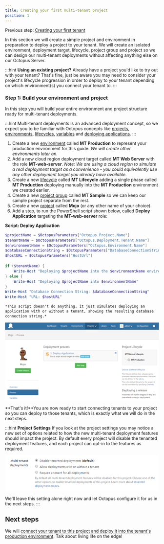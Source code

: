 ```yaml
---
title: Creating your first multi-tenant project
position: 1
---
```



Previous step: [Creating your first tenant](/docs/home/guides/multi-tenant-deployments/multi-tenant-deployment-guide/creating-your-first-tenant.md)


In this section we will create a simple project and environment in preparation to deploy a project to your tenant. We will create an isolated environment, deployment target, lifecycle, project group and project so we can design our multi-tenant deployments without affecting anything else on our Octopus Server.

:::hint
**Using an existing project?**
Already have a project you'd like to try out with your tenant? That's fine, just be aware you may need to consider your project's lifecycle progression in order to deploy to your tenant depending on which environment(s) you connect your tenant to.
:::

### Step 1: Build your environment and project


In this step you will build your entire environment and project structure ready for multi-tenant deployments.

:::hint
Multi-tenant deployments is an advanced deployment concept, so we expect you to be familiar with Octopus concepts like [projects](/docs/home/key-concepts/projects.md), [environments](/docs/home/key-concepts/environments.md), [lifecycles](/docs/home/key-concepts/lifecycles.md), [variables](/docs/home/deploying-applications/variables.md) and [deploying applications](/docs/home/deploying-applications.md).
:::

1. Create a new [environment](/docs/home/key-concepts/environments.md) called **MT Production** to represent your production environment for this guide. *We will create other environments later on.*
2. Add a new cloud region deployment target called **MT Web Server** with the role **MT-web-server**.
*Note: We are using a cloud region to simulate a real deployment target as a convenience - you could equivalently use any other deployment target you already have available.*
3. Create a new [lifecycle](/docs/home/key-concepts/lifecycles.md) called **MT Lifecycle** adding a single phase called **MT Production** deploying manually into the **MT Production** environment we created earlier.
4. Create a new [project group](/docs/home/key-concepts/project-groups.md) called **MT Sample** so we can keep our sample project separate from the rest.
5. Create a new [project](/docs/home/key-concepts/projects.md) called **Mojo** (or any other name of your choice).
6. Add a step, to run the PowerShell script shown below, called **Deploy Application** targeting the **MT-web-server** role:

**Script: Deploy Application**

```powershell
$projectName = $OctopusParameters["Octopus.Project.Name"]
$tenantName = $OctopusParameters["Octopus.Deployment.Tenant.Name"]
$environmentName = $OctopusParameters["Octopus.Environment.Name"]
$databaseConnectionString = $OctopusParameters["DatabaseConnectionString"]
$hostURL = $OctopusParameters["HostUrl"]

if ($tenantName) {
    Write-Host "Deploying $projectName into the $environmentName environment for $tenantName"
} else {
    Write-Host "Deploying $projectName into $environmentName"
}
Write-Host "Database Connection String: $databaseConnectionString"
Write-Host "URL: $hostURL"
```
    *This script doesn't do anything, it just simulates deploying an application with or without a tenant, showing the resulting database connection string.*



![](/docs/images/5669300/5865553.png)


**That's it!**You are now ready to start connecting tenants to your project so you can deploy to those tenants, which is exactly what we will do in the next steps.

:::hint
**Project Settings**
If you look at the project settings you may notice a new set of options related to how the new multi-tenant deployment features should impact the project. By default every project will disable the tenanted deployment features, and each project can opt-in to the features as required.


![](/docs/images/5669300/5865692.png)


We'll leave this setting alone right now and let Octopus configure it for us in the next steps.
:::

## Next steps


We will [connect your tenant to this project and deploy it into the tenant's production environment](/docs/home/guides/multi-tenant-deployments/multi-tenant-deployment-guide/deploying-a-simple-multi-tenant-project.md). Talk about living life on the edge!
